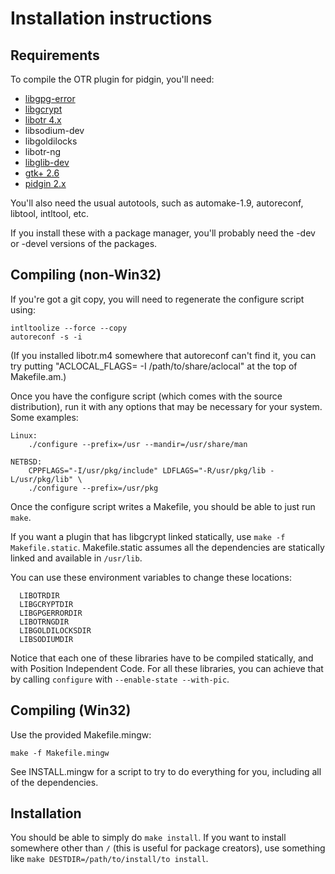 # Installation instructions

## Requirements

To compile the OTR plugin for pidgin, you'll need:

* [libgpg-error](ftp://ftp.gnupg.org/gcrypt/libgpg-error/)
* [libgcrypt](ftp://ftp.gnupg.org/gcrypt/libgcrypt/)
* [libotr 4.x](https://otr.cypherpunks.ca/)
* libsodium-dev
* libgoldilocks
* libotr-ng
* [libglib-dev](http://www.gtk.org/download/)
* [gtk+ 2.6](http://www.gtk.org/download/)
* [pidgin 2.x](http://pidgin.im/)

You'll also need the usual autotools, such as automake-1.9, autoreconf, libtool,
intltool, etc.

If you install these with a package manager, you'll probably need the -dev or
-devel versions of the packages.

## Compiling (non-Win32)

If you're got a git copy, you will need to regenerate the configure script using:

```
intltoolize --force --copy
autoreconf -s -i
```

(If you installed libotr.m4 somewhere that autoreconf can't find it, you can try
putting "ACLOCAL_FLAGS= -I /path/to/share/aclocal" at the top of Makefile.am.)

Once you have the configure script (which comes with the source distribution),
run it with any options that may be necessary for your system.  Some examples:

```
Linux:
    ./configure --prefix=/usr --mandir=/usr/share/man

NETBSD:
    CPPFLAGS="-I/usr/pkg/include" LDFLAGS="-R/usr/pkg/lib -L/usr/pkg/lib" \
	./configure --prefix=/usr/pkg
```

Once the configure script writes a Makefile, you should be able to just
run `make`.

If you want a plugin that has libgcrypt linked statically, use
`make -f Makefile.static`. Makefile.static assumes all the dependencies are
statically linked and available in `/usr/lib`.

You can use these environment variables to change these locations:

```
  LIBOTRDIR
  LIBGCRYPTDIR
  LIBGPGERRORDIR
  LIBOTRNGDIR
  LIBGOLDILOCKSDIR
  LIBSODIUMDIR
```

Notice that each one of these libraries have to be compiled statically, and with
Position Independent Code. For all these libraries, you can achieve that by
calling `configure` with `--enable-state --with-pic`.

## Compiling (Win32)

Use the provided Makefile.mingw:

```
make -f Makefile.mingw
```

See INSTALL.mingw for a script to try to do everything for you, including all of
the dependencies.

## Installation

You should be able to simply do `make install`.  If you want to install
somewhere other than `/` (this is useful for package creators), use something
like `make DESTDIR=/path/to/install/to install`.
